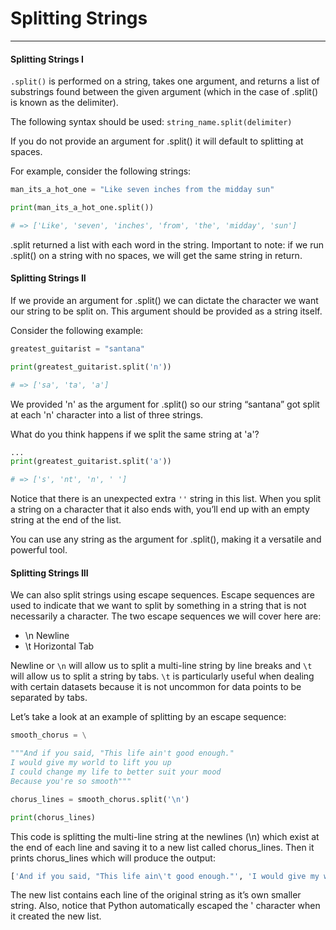 # Splitting Strings
---
#### Splitting Strings I
`.split()` is performed on a string, takes one argument, and returns a list of substrings found between the given argument (which in the case of .split() is known as the delimiter). 

The following syntax should be used:
`string_name.split(delimiter)`

If you do not provide an argument for .split() it will default to splitting at spaces.

For example, consider the following strings:

```py 
man_its_a_hot_one = "Like seven inches from the midday sun" 

print(man_its_a_hot_one.split())

# => ['Like', 'seven', 'inches', 'from', 'the', 'midday', 'sun']
```

.split returned a list with each word in the string. Important to note: if we run .split() on a string with no spaces, we will get the same string in return.

 
#### Splitting Strings II
If we provide an argument for .split() we can dictate the character we want our string to be split on. This argument should be provided as a string itself.

Consider the following example:
```py
greatest_guitarist = "santana"

print(greatest_guitarist.split('n'))

# => ['sa', 'ta', 'a']
```
We provided 'n' as the argument for .split() so our string “santana” got split at each 'n' character into a list of three strings.

What do you think happens if we split the same string at 'a'?
```py
...
print(greatest_guitarist.split('a'))

# => ['s', 'nt', 'n', ' ']
```

Notice that there is an unexpected extra `''` string in this list. When you split a string on a character that it also ends with, you’ll end up with an empty string at the end of the list.

You can use any string as the argument for .split(), making it a versatile and powerful tool.

  

#### Splitting Strings III
We can also split strings using escape sequences. Escape sequences are used to indicate that we want to split by something in a string that is not necessarily a character. The two escape sequences we will cover here are:

-   \n Newline
-   \t Horizontal Tab
    

Newline or `\n` will allow us to split a multi-line string by line breaks and `\t` will allow us to split a string by tabs. `\t` is particularly useful when dealing with certain datasets because it is not uncommon for data points to be separated by tabs.

Let’s take a look at an example of splitting by an escape sequence:
```py
smooth_chorus = \

"""And if you said, "This life ain't good enough."
I would give my world to lift you up
I could change my life to better suit your mood
Because you're so smooth"""

chorus_lines = smooth_chorus.split('\n')

print(chorus_lines)
```
This code is splitting the multi-line string at the newlines (\n) which exist at the end of each line and saving it to a new list called chorus_lines. Then it prints chorus_lines which will produce the output:

```py
['And if you said, "This life ain\'t good enough."', 'I would give my world to lift you up', 'I could change my life to better suit your mood', "Because you're so smooth"]
```

The new list contains each line of the original string as it’s own smaller string. Also, notice that Python automatically escaped the ' character when it created the new list.